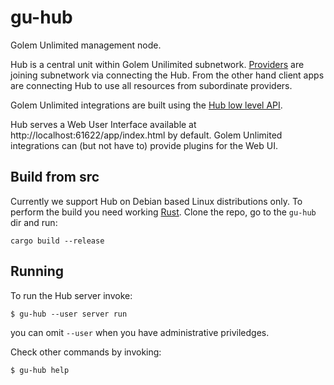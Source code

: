 
# gu-hub

Golem Unlimited management node.

Hub is a central unit within Golem Unilimited subnetwork.
[Providers](https://github.com/golemfactory/golem-unlimited/blob/release/0.2/gu-provider) are joining subnetwork
via connecting the Hub. From the other hand client apps are connecting Hub to use all resources from subordinate
providers.

Golem Unlimited integrations are built using the
[Hub low level API](http://editor.swagger.io/?url=https://raw.githubusercontent.com/golemfactory/golem-unlimited/hub-api-documented/gu-hub-api.yaml).

Hub serves a Web User Interface available at http://localhost:61622/app/index.html by default. 
Golem Unlimited integrations can (but not have to) provide plugins for the Web UI.


## Build from src

Currently we support Hub on Debian based Linux distributions only.
To perform the build you need working [Rust](https://rustup.rs).
Clone the repo, go to the `gu-hub` dir and run:
```
cargo build --release
```

## Running

To run the Hub server invoke:
```
$ gu-hub --user server run
```
you can omit `--user` when you have administrative priviledges.

Check other commands by invoking:

```
$ gu-hub help
```

 
